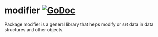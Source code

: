 # modifier [![GoDoc](https://godoc.org/github.com/pchchv/modifier?status.svg)](https://pkg.go.dev/github.com/pchchv/modifier)

Package modifier is a general library that helps modify or set data in data structures and other objects.
